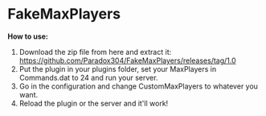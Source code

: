 # FakeMaxPlayers

**How to use:**
1. Download the zip file from here and extract it: https://github.com/Paradox304/FakeMaxPlayers/releases/tag/1.0
2. Put the plugin in your plugins folder, set your MaxPlayers in Commands.dat to 24 and run your server.
3. Go in the configuration and change CustomMaxPlayers to whatever you want.
4. Reload the plugin or the server and it'll work!
